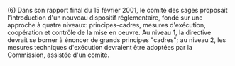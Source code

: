 (6) Dans son rapport final du 15 février 2001, le comité des sages proposait l'introduction d'un nouveau dispositif réglementaire, fondé sur une approche à quatre niveaux: principes-cadres, mesures d'exécution, coopération et contrôle de la mise en oeuvre. Au niveau 1, la directive devrait se borner à énoncer de grands principes "cadres"; au niveau 2, les mesures techniques d'exécution devraient être adoptées par la Commission, assistée d'un comité.